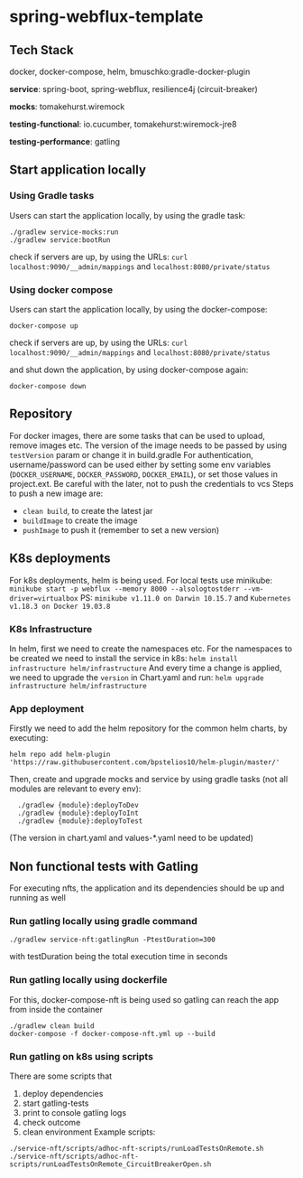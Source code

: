 # spring-webflux-template

## Tech Stack

docker, docker-compose, helm, bmuschko:gradle-docker-plugin


**service**: spring-boot, spring-webflux, resilience4j (circuit-breaker)

**mocks**: tomakehurst.wiremock

**testing-functional**: io.cucumber, tomakehurst:wiremock-jre8

**testing-performance**: gatling


## Start application locally

### Using Gradle tasks

Users can start the application locally, by using the gradle task:

```shell
./gradlew service-mocks:run
./gradlew service:bootRun
```

check if servers are up, by using the URLs: `curl localhost:9090/__admin/mappings` and `localhost:8080/private/status`

### Using docker compose
Users can start the application locally, by using the docker-compose:

```shell
docker-compose up
```
check if servers are up, by using the URLs: `curl localhost:9090/__admin/mappings` and `localhost:8080/private/status`

and shut down the application, by using docker-compose again:

```shell
docker-compose down
```

## Repository
For docker images, there are some tasks that can be used to upload, remove images etc.
The version of the image needs to be passed by using `testVersion` param or change it in build.gradle
For authentication, username/password can be used either by setting some env variables (`DOCKER_USERNAME`, `DOCKER_PASSWORD`, `DOCKER_EMAIL`), or set those values in project.ext. Be careful with the later, not to push the credentials to vcs
Steps to push a new image are:
- `clean build`, to create the latest jar
- `buildImage` to create the image
- `pushImage` to push it (remember to set a new version)

## K8s deployments
For k8s deployments, helm is being used. 
For local tests use minikube: `minikube start -p webflux --memory 8000 --alsologtostderr --vm-driver=virtualbox`
PS: `minikube v1.11.0 on Darwin 10.15.7` and `Kubernetes v1.18.3 on Docker 19.03.8`

### K8s Infrastructure
In helm, first we need to create the namespaces etc.
For the namespaces to be created we need to install the service in k8s: `helm install infrastructure helm/infrastructure`
And every time a change is applied, we need to upgrade the `version` in Chart.yaml and run: `helm upgrade infrastructure helm/infrastructure`

### App deployment
Firstly we need to add the helm repository for the common helm charts, by executing:

```shell
helm repo add helm-plugin 'https://raw.githubusercontent.com/bpstelios10/helm-plugin/master/'
```
Then, create and upgrade mocks and service by using gradle tasks (not all modules are relevant to every env):

```shell
  ./gradlew {module}:deployToDev
  ./gradlew {module}:deployToInt
  ./gradlew {module}:deployToTest
```

(The version in chart.yaml and values-*.yaml need to be updated)

## Non functional tests with Gatling

For executing nfts, the application and its dependencies should be up and running as well

### Run gatling locally using gradle command

```shell
./gradlew service-nft:gatlingRun -PtestDuration=300
```

with testDuration being the total execution time in seconds

### Run gatling locally using dockerfile

For this, docker-compose-nft is being used so gatling can reach the app from inside the container

```shell
./gradlew clean build
docker-compose -f docker-compose-nft.yml up --build
```

### Run gatling on k8s using scripts

There are some scripts that

1) deploy dependencies
2) start gatling-tests
3) print to console gatling logs
4) check outcome
5) clean environment Example scripts:

```shell
./service-nft/scripts/adhoc-nft-scripts/runLoadTestsOnRemote.sh
./service-nft/scripts/adhoc-nft-scripts/runLoadTestsOnRemote_CircuitBreakerOpen.sh
```
